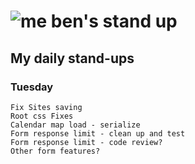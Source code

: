 # ![me](https://avatars2.githubusercontent.com/u/5232044?s=50&v=4) ben's stand up

## My daily stand-ups

### Tuesday

    Fix Sites saving
    Root css Fixes
    Calendar map load - serialize
    Form response limit - clean up and test
    Form response limit - code review?
    Other form features?
